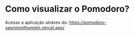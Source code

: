 # Como visualizar o Pomodoro?

Acesse a aplicação atráves do: https://pomodoro-yasminmilhomem.vercel.app/
